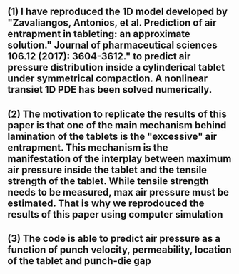 (1) I have reproduced the 1D model developed by "Zavaliangos, Antonios, et al. Prediction of air entrapment in tableting: an approximate solution." Journal of pharmaceutical sciences 106.12 (2017): 3604-3612."
to predict air pressure distribution inside a cylinderical tablet under symmetrical compaction. A nonlinear transiet 1D PDE has been solved numerically.
---
(2) The motivation to replicate the results of this paper is that one of the main mechanism behind lamination of the tablets is the "excessive" air entrapment. This mechanism is the manifestation of the interplay between maximum air pressure inside the tablet and the tensile
strength of the tablet. While tensile strength needs to be measured, max air pressure must be estimated. That is why we reprodouced the results of this paper using computer simulation
---
(3) The code is able to predict air pressure as a function of punch velocity, permeability, location of the tablet and punch-die gap
---
